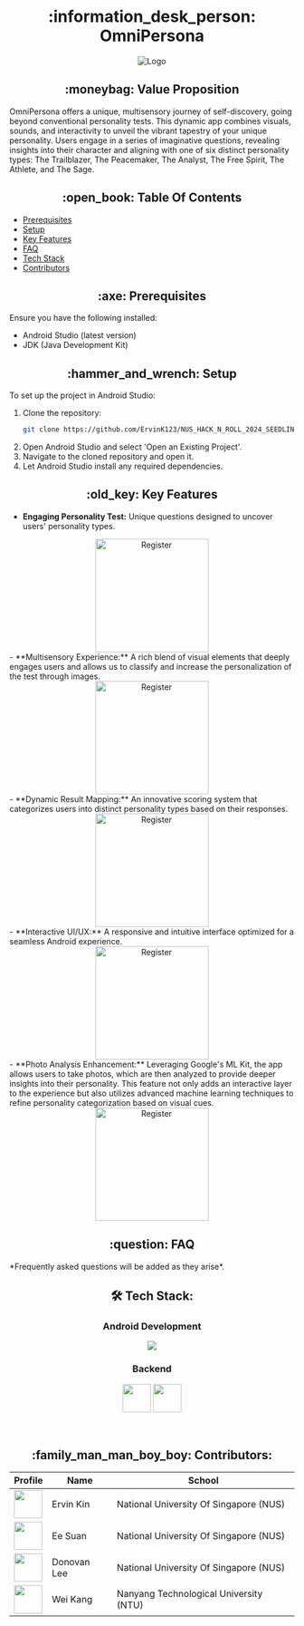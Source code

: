 <h1 align="center"> :information_desk_person: OmniPersona</h1>

<p align="center">
  <img src = "https://github.com/ErvinK123/NUS_HACK_N_ROLL_2024_SEEDLINGS/assets/95838788/4ef85ec4-cbbc-4e89-8b76-34998cae1a2b" alt="Logo"/>
</p>

<h2 align = "center"> :moneybag: Value Proposition </h2>

OmniPersona offers a unique, multisensory journey of self-discovery, going beyond conventional personality tests. This dynamic app combines visuals, sounds, and interactivity to unveil the vibrant tapestry of your unique personality. Users engage in a series of imaginative questions, revealing insights into their character and aligning with one of six distinct personality types: The Trailblazer, The Peacemaker, The Analyst, The Free Spirit, The Athlete, and The Sage.

<h2 align = "center"> :open_book: Table Of Contents </h2>

- [Prerequisites](#prerequisites)
- [Setup](#setup)
- [Key Features](#key-features)
- [FAQ](#faq)
- [Tech Stack](#tech-stack)
- [Contributors](#contributors)

<h2 align="center" id = "prerequisites"> :axe: Prerequisites</h2>

Ensure you have the following installed:
- Android Studio (latest version)
- JDK (Java Development Kit)

<h2 align="center" id = "setup"> :hammer_and_wrench: Setup</h2>

To set up the project in Android Studio:

1. Clone the repository:
   ```bash
   git clone https://github.com/ErvinK123/NUS_HACK_N_ROLL_2024_SEEDLINGS.git
   ```
2. Open Android Studio and select 'Open an Existing Project'.
3. Navigate to the cloned repository and open it.
4. Let Android Studio install any required dependencies.

<h2 align="center" id = "key-features"> :old_key: Key Features</h2>

- **Engaging Personality Test:** Unique questions designed to uncover users' personality types.
<div align="center">
    <img src="https://github.com/ErvinK123/NUS_HACK_N_ROLL_2024_SEEDLINGS/assets/95838788/a3818c59-bc96-4a01-98b4-8231df840ae3" alt="Register" width="200" />
</div>
- **Multisensory Experience:** A rich blend of visual elements that deeply engages users and allows us to classify and increase the personalization of the test through images.
<div align="center">
    <img src="https://github.com/ErvinK123/NUS_HACK_N_ROLL_2024_SEEDLINGS/assets/95838788/e2bba7ed-5468-4a24-853f-63b9e6e4c756" alt="Register" width="200" />
</div>
- **Dynamic Result Mapping:** An innovative scoring system that categorizes users into distinct personality types based on their responses.
<div align="center">
    <img src="https://github.com/ErvinK123/NUS_HACK_N_ROLL_2024_SEEDLINGS/assets/95838788/d018edf9-72f2-4a4b-8fce-462c5e580fe3" alt="Register" width="200" />
</div>
- **Interactive UI/UX:** A responsive and intuitive interface optimized for a seamless Android experience.
<div align="center">
    <img src="https://github.com/ErvinK123/NUS_HACK_N_ROLL_2024_SEEDLINGS/assets/95838788/5bad66d9-5250-4287-bc3a-38e4a9374939" alt="Register" width="200" />
</div>
- **Photo Analysis Enhancement:** Leveraging Google's ML Kit, the app allows users to take photos, which are then analyzed to provide deeper insights into their personality. This feature not only adds an 
interactive layer to the experience but also utilizes advanced machine learning techniques to refine personality categorization based on visual cues.
<div align="center">
    <img src="https://github.com/ErvinK123/NUS_HACK_N_ROLL_2024_SEEDLINGS/assets/95838788/1533e003-8dbd-4347-8a17-b29ce7e4863e" alt="Register" width="200" />
</div>

<h2 align="center" id = "faq" > :question: FAQ</h2>
*Frequently asked questions will be added as they arise*.

<h2 align="center" id = "tech-stack"> 🛠 Tech Stack:</h2>
<div align="center">
  <h3>Android Development</h3>
  <p>
    <a href="https://skillicons.dev">
      <img src="https://skillicons.dev/icons?i=androidstudio,java,kotlin" />
    </a>
  </p>
<h3>Backend</h3>
<p>
  <a>
    <img src="https://github.com/ErvinK123/NUS_HACK_N_ROLL_2024_SEEDLINGS/assets/95838788/27321883-2acf-4956-b788-eb972a162c13" width="50" height="50"/>
    <img src="https://github.com/ErvinK123/NUS_HACK_N_ROLL_2024_SEEDLINGS/assets/95838788/87c6d204-d7a6-4f8f-b3aa-7bbb9960d699" width="50" height="50"/>
  </a>
</p>
  <br />
</div>

<h2 align="center" id = "contributors"> :family_man_man_boy_boy: Contributors:</h2>

<div align="center">
    <table>
        <thead>
            <tr>
                <th>Profile</th>
                <th>Name</th>
                <th>School</th>
            </tr>
        </thead>
        <tbody>
            <tr>
                <td><a href='https://github.com/ErvinK123' title='weikangg'> <img src='https://github.com/ErvinK123.png' height='50' width='50'/></a></td>
                <td>Ervin Kin</td>
                <td>National University Of Singapore (NUS)</td>
            </tr>
            <tr>
                <td><a href='https://github.com/ee-suan' title='kanetan4'> <img src='https://github.com/ee-suan.png' height='50' width='50'/></a></td>
                <td>Ee Suan</td>
                <td>National University Of Singapore (NUS)</td>
            </tr>
            <tr>
                <td><a href='https://github.com/24Donovan24' title='john'> <img src='https://github.com/24Donovan24.png' height='50' width='50'/></a></td>
                <td>Donovan Lee</td>
                <td>National University Of Singapore (NUS)</td>
            </tr>
            <tr>
                <td><a href='https://github.com/weikangg' title='ken'> <img src='https://github.com/weikangg.png' height='50' width='50'/></a></td>
                <td>Wei Kang</td>
                <td>Nanyang Technological University (NTU)</td>
            </tr>
        </tbody>
    </table>
</div>
